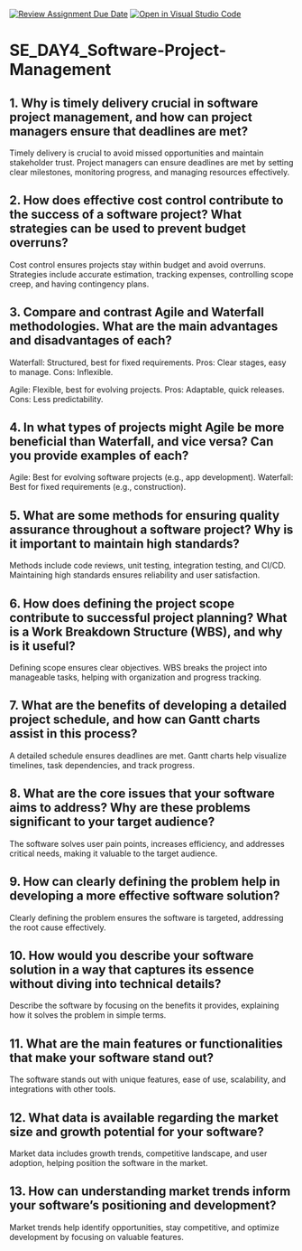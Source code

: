 [![Review Assignment Due Date](https://classroom.github.com/assets/deadline-readme-button-22041afd0340ce965d47ae6ef1cefeee28c7c493a6346c4f15d667ab976d596c.svg)](https://classroom.github.com/a/9pw6JKcu)
[![Open in Visual Studio Code](https://classroom.github.com/assets/open-in-vscode-2e0aaae1b6195c2367325f4f02e2d04e9abb55f0b24a779b69b11b9e10269abc.svg)](https://classroom.github.com/online_ide?assignment_repo_id=18937254&assignment_repo_type=AssignmentRepo)
# SE_DAY4_Software-Project-Management
## 1. Why is timely delivery crucial in software project management, and how can project managers ensure that deadlines are met?
Timely delivery is crucial to avoid missed opportunities and maintain stakeholder trust. Project managers can ensure deadlines are met by setting clear milestones, monitoring progress, and managing resources effectively.

## 2. How does effective cost control contribute to the success of a software project? What strategies can be used to prevent budget overruns?
Cost control ensures projects stay within budget and avoid overruns. Strategies include accurate estimation, tracking expenses, controlling scope creep, and having contingency plans.

## 3. Compare and contrast Agile and Waterfall methodologies. What are the main advantages and disadvantages of each?
Waterfall: Structured, best for fixed requirements.
Pros: Clear stages, easy to manage.
Cons: Inflexible.

Agile: Flexible, best for evolving projects.
Pros: Adaptable, quick releases.
Cons: Less predictability.

## 4. In what types of projects might Agile be more beneficial than Waterfall, and vice versa? Can you provide examples of each?
Agile: Best for evolving software projects (e.g., app development).
Waterfall: Best for fixed requirements (e.g., construction).

## 5. What are some methods for ensuring quality assurance throughout a software project? Why is it important to maintain high standards?
Methods include code reviews, unit testing, integration testing, and CI/CD. Maintaining high standards ensures reliability and user satisfaction.

## 6. How does defining the project scope contribute to successful project planning? What is a Work Breakdown Structure (WBS), and why is it useful?
Defining scope ensures clear objectives. WBS breaks the project into manageable tasks, helping with organization and progress tracking.

## 7. What are the benefits of developing a detailed project schedule, and how can Gantt charts assist in this process?
A detailed schedule ensures deadlines are met. Gantt charts help visualize timelines, task dependencies, and track progress.

## 8. What are the core issues that your software aims to address? Why are these problems significant to your target audience?
The software solves user pain points, increases efficiency, and addresses critical needs, making it valuable to the target audience.

## 9. How can clearly defining the problem help in developing a more effective software solution?
Clearly defining the problem ensures the software is targeted, addressing the root cause effectively.

## 10. How would you describe your software solution in a way that captures its essence without diving into technical details?
Describe the software by focusing on the benefits it provides, explaining how it solves the problem in simple terms.

## 11. What are the main features or functionalities that make your software stand out?
The software stands out with unique features, ease of use, scalability, and integrations with other tools.

## 12. What data is available regarding the market size and growth potential for your software?
Market data includes growth trends, competitive landscape, and user adoption, helping position the software in the market.

## 13. How can understanding market trends inform your software’s positioning and development?
Market trends help identify opportunities, stay competitive, and optimize development by focusing on valuable features.
